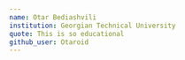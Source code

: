 ```yaml
---
name: Otar Bediashvili
institution: Georgian Technical University
quote: This is so educational
github_user: Otaroid
---
```

